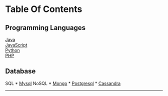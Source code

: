 # Table Of Contents  

## Programming Languages
   [Java](https://srimuthurajesh.github.io/Tech-Notes/Java)  
   [JavaScript](https://srimuthurajesh.github.io/Tech-Notes/Java%20script)  
   [Python](https://srimuthurajesh.github.io/Tech-Notes/Python)  
   [PHP](https://srimuthurajesh.github.io/Tech-Notes/PHP)  

## Database
   SQL
      * [Mysql](https://srimuthurajesh.github.io/Tech-Notes/SQL/mysql.html)
   NoSQL
       * [Mongo](https://srimuthurajesh.github.io/Tech-Notes/NoSql/Mongo.html)
       * [Postgresql](https://srimuthurajesh.github.io/Tech-Notes/NoSql/Mongo.html)
       * [Cassandra](https://srimuthurajesh.github.io/Tech-Notes/NoSql/Cassandra.html)


----
